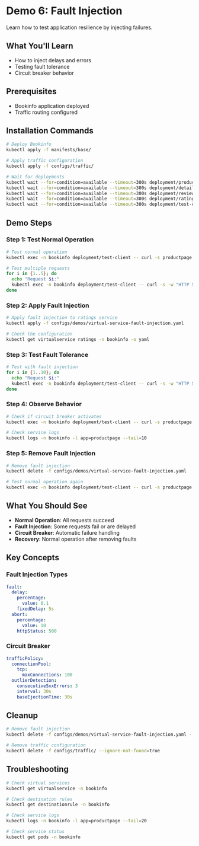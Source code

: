 # Demo 6: Fault Injection

Learn how to test application resilience by injecting failures.

## What You'll Learn
- How to inject delays and errors
- Testing fault tolerance
- Circuit breaker behavior

## Prerequisites
- Bookinfo application deployed
- Traffic routing configured

## Installation Commands

```bash
# Deploy Bookinfo
kubectl apply -f manifests/base/

# Apply traffic configuration
kubectl apply -f configs/traffic/

# Wait for deployments
kubectl wait --for=condition=available --timeout=300s deployment/productpage-v1 -n bookinfo
kubectl wait --for=condition=available --timeout=300s deployment/details-v1 -n bookinfo
kubectl wait --for=condition=available --timeout=300s deployment/reviews-v1 -n bookinfo
kubectl wait --for=condition=available --timeout=300s deployment/ratings-v1 -n bookinfo
kubectl wait --for=condition=available --timeout=300s deployment/test-client -n bookinfo
```

## Demo Steps

### Step 1: Test Normal Operation
```bash
# Test normal operation
kubectl exec -n bookinfo deployment/test-client -- curl -s productpage:9080/productpage

# Test multiple requests
for i in {1..5}; do
  echo "Request $i:"
  kubectl exec -n bookinfo deployment/test-client -- curl -s -w "HTTP Status: %{http_code}\n" productpage:9080/productpage | tail -1
done
```

### Step 2: Apply Fault Injection
```bash
# Apply fault injection to ratings service
kubectl apply -f configs/demos/virtual-service-fault-injection.yaml

# Check the configuration
kubectl get virtualservice ratings -n bookinfo -o yaml
```

### Step 3: Test Fault Tolerance
```bash
# Test with fault injection
for i in {1..10}; do
  echo "Request $i:"
  kubectl exec -n bookinfo deployment/test-client -- curl -s -w "HTTP Status: %{http_code}\n" productpage:9080/productpage | tail -1
done
```

### Step 4: Observe Behavior
```bash
# Check if circuit breaker activates
kubectl exec -n bookinfo deployment/test-client -- curl -s productpage:9080/productpage

# Check service logs
kubectl logs -n bookinfo -l app=productpage --tail=10
```

### Step 5: Remove Fault Injection
```bash
# Remove fault injection
kubectl delete -f configs/demos/virtual-service-fault-injection.yaml

# Test normal operation again
kubectl exec -n bookinfo deployment/test-client -- curl -s productpage:9080/productpage
```

## What You Should See

- **Normal Operation**: All requests succeed
- **Fault Injection**: Some requests fail or are delayed
- **Circuit Breaker**: Automatic failure handling
- **Recovery**: Normal operation after removing faults

## Key Concepts

### Fault Injection Types
```yaml
fault:
  delay:
    percentage:
      value: 0.1
    fixedDelay: 5s
  abort:
    percentage:
      value: 10
    httpStatus: 500
```

### Circuit Breaker
```yaml
trafficPolicy:
  connectionPool:
    tcp:
      maxConnections: 100
  outlierDetection:
    consecutive5xxErrors: 3
    interval: 30s
    baseEjectionTime: 30s
```

## Cleanup
```bash
# Remove fault injection
kubectl delete -f configs/demos/virtual-service-fault-injection.yaml --ignore-not-found=true

# Remove traffic configuration
kubectl delete -f configs/traffic/ --ignore-not-found=true
```

## Troubleshooting
```bash
# Check virtual services
kubectl get virtualservice -n bookinfo

# Check destination rules
kubectl get destinationrule -n bookinfo

# Check service logs
kubectl logs -n bookinfo -l app=productpage --tail=20

# Check service status
kubectl get pods -n bookinfo
```
